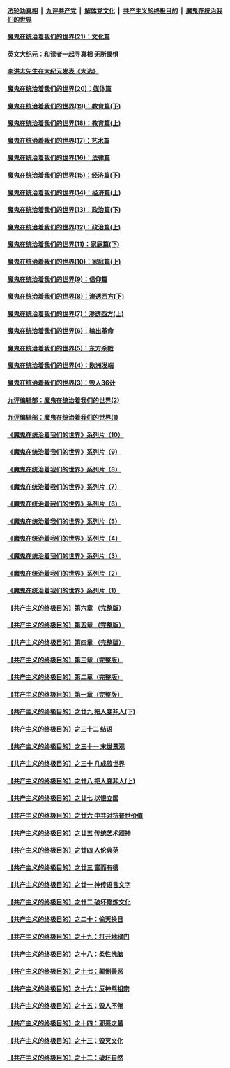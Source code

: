 ####  [法轮功真相](../../../../basic/blob/master/README.md?t=12281502) &nbsp;|&nbsp; [九评共产党](../../../../9ping.md/blob/master/README.md?t=12281502) &nbsp;|&nbsp; [解体党文化](../../../../jtdwh.md/blob/master/README.md?t=12281502)  &nbsp;|&nbsp; [共产主义的终极目的](../../../../gczydzjmd.md/blob/master/README.md?t=12281502) &nbsp;|&nbsp; [魔鬼在统治我们的世界](../../../../mgztzwmdsj.md/blob/master/README.md?t=12281502) 

#### [魔鬼在统治着我们的世界(21)：文化篇](../pages/nsc422/n10597706.md?t=12281502) 

#### [英文大纪元：和读者一起寻真相 无所畏惧](../pages/nsc422/n12542027.md?t=12281502) 

#### [李洪志先生在大纪元发表《大选》](../pages/nsc422/n12534746.md?t=12281502) 

#### [魔鬼在统治着我们的世界(20)：媒体篇](../pages/nsc422/n10586579.md?t=12281502) 

#### [魔鬼在统治着我们的世界(19)：教育篇(下)](../pages/nsc422/n10564808.md?t=12281502) 

#### [魔鬼在统治着我们的世界(18)：教育篇(上)](../pages/nsc422/n10526970.md?t=12281502) 

#### [魔鬼在统治着我们的世界(17)：艺术篇](../pages/nsc422/n10499093.md?t=12281502) 

#### [魔鬼在统治着我们的世界(16)：法律篇](../pages/nsc422/n10485969.md?t=12281502) 

#### [魔鬼在统治着我们的世界(15)：经济篇(下)](../pages/nsc422/n10469975.md?t=12281502) 

#### [魔鬼在统治着我们的世界(14)：经济篇(上)](../pages/nsc422/n10457370.md?t=12281502) 

#### [魔鬼在统治着我们的世界(13)：政治篇(下)](../pages/nsc422/n10448270.md?t=12281502) 

#### [魔鬼在统治着我们的世界(12)：政治篇(上)](../pages/nsc422/n10444576.md?t=12281502) 

#### [魔鬼在统治着我们的世界(11)：家庭篇(下)](../pages/nsc422/n10440961.md?t=12281502) 

#### [魔鬼在统治着我们的世界(10)：家庭篇(上)](../pages/nsc422/n10435448.md?t=12281502) 

#### [魔鬼在统治着我们的世界(9)：信仰篇](../pages/nsc422/n10432159.md?t=12281502) 

#### [魔鬼在统治着我们的世界(8)：渗透西方(下)](../pages/nsc422/n10429603.md?t=12281502) 

#### [魔鬼在统治着我们的世界(7)：渗透西方(上)](../pages/nsc422/n10426013.md?t=12281502) 

#### [魔鬼在统治着我们的世界(6)：输出革命](../pages/nsc422/n10421536.md?t=12281502) 

#### [魔鬼在统治着我们的世界(5)：东方杀戮](../pages/nsc422/n10417707.md?t=12281502) 

#### [魔鬼在统治着我们的世界(4)：欧洲发端](../pages/nsc422/n10414890.md?t=12281502) 

#### [魔鬼在统治着我们的世界(3)：毁人36计](../pages/nsc422/n10411583.md?t=12281502) 

#### [九评编辑部：魔鬼在统治着我们的世界(2)](../pages/nsc422/n10410036.md?t=12281502) 

#### [九评编辑部：魔鬼在统治着我们的世界(1)](../pages/nsc422/n10406825.md?t=12281502) 

#### [《魔鬼在统治着我们的世界》系列片（10）](../pages/nsc422/n12292670.md?t=12281502) 

#### [《魔鬼在统治着我们的世界》系列片（9）](../pages/nsc422/n12290859.md?t=12281502) 

#### [《魔鬼在统治着我们的世界》系列片（8）](../pages/nsc422/n12287445.md?t=12281502) 

#### [《魔鬼在统治着我们的世界》系列片（7）](../pages/nsc422/n12283425.md?t=12281502) 

#### [《魔鬼在统治着我们的世界》系列片（6）](../pages/nsc422/n12282314.md?t=12281502) 

#### [《魔鬼在统治着我们的世界》系列片（5）](../pages/nsc422/n12281419.md?t=12281502) 

#### [《魔鬼在统治着我们的世界》系列片（4）](../pages/nsc422/n12274024.md?t=12281502) 

#### [《魔鬼在统治着我们的世界》系列片（3）](../pages/nsc422/n12271322.md?t=12281502) 

#### [《魔鬼在统治着我们的世界》系列片（2）](../pages/nsc422/n12269049.md?t=12281502) 

#### [《魔鬼在统治着我们的世界》系列片（1）](../pages/nsc422/n12267575.md?t=12281502) 

#### [【共产主义的终极目的】第六章 （完整版）](../pages/nsc422/n11428913.md?t=12281502) 

#### [【共产主义的终极目的】第五章 （完整版）](../pages/nsc422/n11428912.md?t=12281502) 

#### [【共产主义的终极目的】第四章 （完整版）](../pages/nsc422/n11428907.md?t=12281502) 

#### [【共产主义的终极目的】第三章（完整版）](../pages/nsc422/n11428848.md?t=12281502) 

#### [【共产主义的终极目的】第二章（完整版）](../pages/nsc422/n11428831.md?t=12281502) 

#### [【共产主义的终极目的】第一章（完整版）](../pages/nsc422/n11417651.md?t=12281502) 

#### [【共产主义的终极目的】之廿九 把人变非人(下)](../pages/nsc422/n11344140.md?t=12281502) 

#### [【共产主义的终极目的】之三十二 结语](../pages/nsc422/n11360535.md?t=12281502) 

#### [【共产主义的终极目的】之三十一 末世景观](../pages/nsc422/n11351129.md?t=12281502) 

#### [【共产主义的终极目的】之三十 几成狼世界](../pages/nsc422/n11348280.md?t=12281502) 

#### [【共产主义的终极目的】之廿八 把人变非人(上)](../pages/nsc422/n11340492.md?t=12281502) 

#### [【共产主义的终极目的】之廿七 以恨立国](../pages/nsc422/n11336944.md?t=12281502) 

#### [【共产主义的终极目的】之廿六 中共对抗普世价值](../pages/nsc422/n11324785.md?t=12281502) 

#### [【共产主义的终极目的】之廿五 传统艺术颂神](../pages/nsc422/n11296396.md?t=12281502) 

#### [【共产主义的终极目的】之廿四 人伦典范](../pages/nsc422/n11296397.md?t=12281502) 

#### [【共产主义的终极目的】之廿三 富而有德](../pages/nsc422/n11283598.md?t=12281502) 

#### [【共产主义的终极目的】之廿一 神传语言文字](../pages/nsc422/n11263265.md?t=12281502) 

#### [【共产主义的终极目的】之廿二 破坏修炼文化](../pages/nsc422/n11245728.md?t=12281502) 

#### [【共产主义的终极目的】之二十：偷天换日](../pages/nsc422/n11238846.md?t=12281502) 

#### [【共产主义的终极目的】之十九：打开地狱门](../pages/nsc422/n11206376.md?t=12281502) 

#### [【共产主义的终极目的】之十八：柔性洗脑](../pages/nsc422/n11199994.md?t=12281502) 

#### [【共产主义的终极目的】之十七：颠倒善恶](../pages/nsc422/n11179782.md?t=12281502) 

#### [【共产主义的终极目的】之十六：反神骂祖宗](../pages/nsc422/n11166798.md?t=12281502) 

#### [【共产主义的终极目的】之十五：毁人不倦](../pages/nsc422/n11166792.md?t=12281502) 

#### [【共产主义的终极目的】之十四：邪恶之最](../pages/nsc422/n11150249.md?t=12281502) 

#### [【共产主义的终极目的】之十三：毁灭文化](../pages/nsc422/n11135227.md?t=12281502) 

#### [【共产主义的终极目的】之十二：破坏自然](../pages/nsc422/n11135214.md?t=12281502) 

